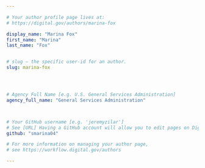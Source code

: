 ```yaml
---

# Your author profile page lives at:
# https://digital.gov/authors/marina-fox

display_name: "Marina Fox"
first_name: "Marina"
last_name: "Fox"


# slug — the specific user-id for an author.
slug: marina-fox




# Agency Full Name [e.g. U.S. General Services Administration]
agency_full_name: "General Services Administration"



# Your GitHub username [e.g. 'jeremyzilar']
# See [URL] Having a GitHub account will allow you to edit pages on DigitalGov. The image used in your GitHub account can also be used to populate your digital.gov profile photo.
github: "smarina04"

# For more information on managing your author page,
# see https://workflow.digital.gov/authors

---
```

